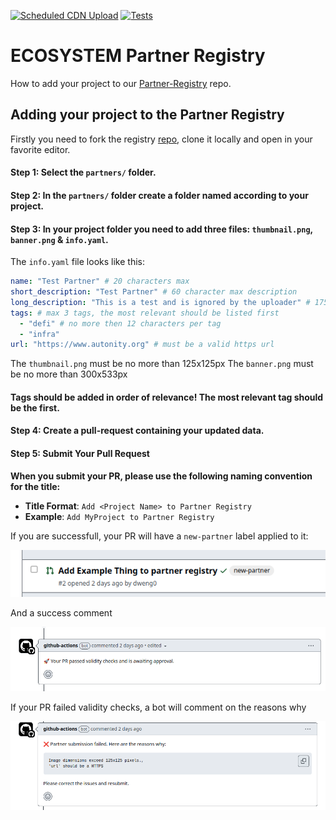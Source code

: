 [![Scheduled CDN Upload](https://github.com/autonity/partner-registry/actions/workflows/scheduled-deployment.yaml/badge.svg)](https://github.com/autonity/partner-registry/actions/workflows/scheduled-deployment.yaml) [![Tests](https://github.com/autonity/partner-registry/actions/workflows/unit-tests.yaml/badge.svg)](https://github.com/autonity/partner-registry/actions/workflows/unit-tests.yaml)

# ECOSYSTEM Partner Registry

How to add your project to our [Partner-Registry](https://github.com/autonity/partner-registry) repo.

## Adding your project to the Partner Registry
Firstly you need to fork the registry [repo](https://github.com/autonity/partner-registry), clone it locally and open in your favorite editor.

#### Step 1: Select the `partners/` folder.

#### Step 2: In the `partners/` folder create a folder named according to your project.

#### Step 3: In your project folder you need to add three files: `thumbnail.png`, `banner.png` & `info.yaml`.



The `info.yaml` file looks like this:

``` yaml
name: "Test Partner" # 20 characters max
short_description: "Test Partner" # 60 character max description
long_description: "This is a test and is ignored by the uploader" # 175 character max
tags: # max 3 tags, the most relevant should be listed first
  - "defi" # no more then 12 characters per tag
  - "infra"
url: "https://www.autonity.org" # must be a valid https url
```


The `thumbnail.png` must be no more than 125x125px
The `banner.png` must be no more than 300x533px

#### Tags should be added in order of relevance! The most relevant tag should be the first.

#### Step 4: Create a pull-request containing your updated data.

#### Step 5: Submit Your Pull Request
**When you submit your PR, please use the following naming convention for the title:**
- **Title Format**: `Add <Project Name> to Partner Registry`
- **Example**: `Add MyProject to Partner Registry`

If you are successfull, your PR will have a `new-partner` label applied to it:

![Success Bot Label](resources/tutorial/success-label.png)

And a success comment

![Success Bot Comment](resources/tutorial/success-bot-comment.png)

If your PR failed validity checks, a bot will comment on the reasons why

![Failure bot comment](resources/tutorial/failure-bot-comment.png)
